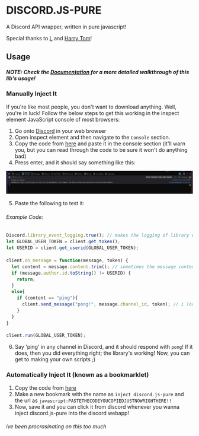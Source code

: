 # DISCORD.JS-PURE
A Discord API wrapper, written in pure javascript!

Special thanks to [L](https://github.com/L5050) and [Harry Tom](https://stackoverflow.com/users/14836368/harry-tom)!

## Usage
##### NOTE: Check the [Documentation](https://github.com/13-05/discord.js-pure/wiki) for a more detailed walkthrough of this lib's usage!
### Manually Inject It
If you're like most people, you don't want to download anything. Well, you're in luck! Follow the below steps to get this working in the inspect element JavaScript console of most browsers:
1) Go onto [Discord](https://discord.com/app) in your web browser
2) Open inspect element and then navigate to the `Console` section.
3) Copy the code from [here](https://raw.githubusercontent.com/13-05/discord.js-pure/main/inspect-console/minified.js) and paste it in the console section (it'll warn you, but you can read through the code to be sure it won't do anything bad)
4) Press enter, and it should say something like this:

![image of inspect console displaying stuff](https://raw.githubusercontent.com/13-05/discord.js-pure/main/images/image.png)

5) Paste the following to test it:
###### Example Code: 
```js
Discord.library_event_logging.true(); // makes the logging of library events true; disable this if you don't want a cluttered console! (disabled with 'Discord.library_event_logging.false();' lol)
let GLOBAL_USER_TOKEN = client.get_token();
let USERID = client.get_userid(GLOBAL_USER_TOKEN);

client.on_message = function(message, token) {
  let content = message.content.trim(); // sometimes the message content has whitespace at the end, so we just say message.content.trim() is == to message.content
  if (message.author.id.toString() != USERID) {
    return;
  }
  else{
    if (content == "ping"){
      client.send_message("pong!", message.channel_id, token); // i looked at the "message" object and that's the path of a channelid; now it'll respond ez!
    }
  }
}

client.run(GLOBAL_USER_TOKEN);
```

6) Say 'ping' in any channel in Discord, and it should respond with `pong`! If it does, then you did everything right; the library's working! Now, you can get to making your own scripts ;)

### Automatically Inject It (known as a bookmarklet)
1) Copy the code from [here](https://raw.githubusercontent.com/13-05/discord.js-pure/main/inspect-console/minified.js)
2) Make a new bookmark with the name as `inject discord.js-pure` and the url as `javascript:PASTETHECODEYOUCOPIEDJUSTNOWRIGHTHERE!!`
3) Now, save it and you can click it from discord whenever you wanna inject discord.js-pure into the discord webapp!

###### ive been procrasinating on this too much
